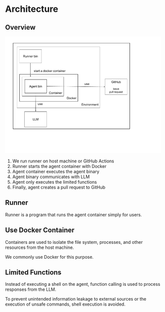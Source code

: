 # Architecture

## Overview
![overview.png](overview.png)

1. We run runner on host machine or GitHub Actions
2. Runner starts the agent container with Docker
3. Agent container executes the agent binary
4. Agent binary communicates with LLM
5. Agent only executes the limited functions
6. Finally, agent creates a pull request to GitHub


## Runner

Runner is a program that runs the agent container simply for users.


## Use Docker Container

Containers are used to isolate the file system, processes, and other resources from the host machine.

We commonly use Docker for this purpose.


## Limited Functions

Instead of executing a shell on the agent, function calling is used to process responses from the LLM.

To prevent unintended information leakage to external sources or the execution of unsafe commands, shell execution is avoided.
